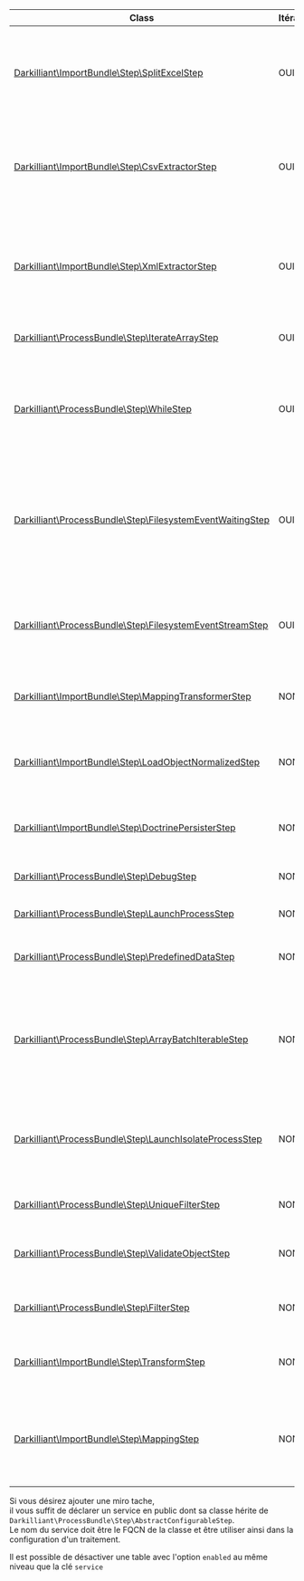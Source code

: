 | Class                                                                                                | Itérable | Descriptif                                                                                 |
|------------------------------------------------------------------------------------------------------|----------|--------------------------------------------------------------------------------------------|
| [Darkilliant\ImportBundle\Step\SplitExcelStep](./step/split_excel.md)                                |   OUI    | découper un fichier excel en autant de fichiers csv qu'il ne dispose d'onglet              |
| [Darkilliant\ImportBundle\Step\CsvExtractorStep](./step/csv_extractor.md)                            |   OUI    | extraire chaque ligne d'un fichier csv sous forme d'un tableau php                         |
| [Darkilliant\ImportBundle\Step\XmlExtractorStep](./step/xml_extractor.md)                            |   OUI    | extraire chaque noeud xml d'un type particulier sous forme d'un tableau php                |
| [Darkilliant\ProcessBundle\Step\IterateArrayStep](./step/iterate_array.md)                           |   OUI    | parcourir un tableau php                                                                   |
| [Darkilliant\ProcessBundle\Step\WhileStep](./step/while_step.md)                                     |   OUI    | Boucle sur les steps qu'il exécute j'usqu'a un max d'iteration ou de temps                 |
| [Darkilliant\ProcessBundle\Step\FilesystemEventWaitingStep](./step/filesystem_event_waiting_step.md) |   OUI    | Attend qu'un event soit déclancher par le filesystem avant de passer à la step suivante    |
| [Darkilliant\ProcessBundle\Step\FilesystemEventStreamStep](./step/filesystem_event_stream_step.md)   |   OUI    | Itére à chaque fois qu'un événement se déclanche sur le filesystem                         |
| [Darkilliant\ImportBundle\Step\MappingTransformerStep](./step/mapping_transformer.md)                |   NON    | transformer un tableau php et le valider                                                   |
| [Darkilliant\ImportBundle\Step\LoadObjectNormalizedStep](./step/load_object_normalized.md)           |   NON    | convertir un tableau php en entité doctrine avec ses relations                             |
| [Darkilliant\ImportBundle\Step\DoctrinePersisterStep](./step/doctrine_persister.md)                  |   NON    | persister une entité doctrine en bdd                                                       |
| [Darkilliant\ProcessBundle\Step\DebugStep](./step/debug.md)                                          |   NON    | affiches les données dans le pipe                                                          |
| [Darkilliant\ProcessBundle\Step\LaunchProcessStep](./step/launch_process.md)                         |   NON    | lancer un traitement                                                                       |
| [Darkilliant\ProcessBundle\Step\PredefinedDataStep](./step/predefined_data.md)                       |   NON    | prédéfinir des données dans le pipe                                                        |
| [Darkilliant\ProcessBundle\Step\ArrayBatchIterableStep](./step/array_batch_iterable_step.md)         |   NON    | attend d'avoir x élement dans le pipe avant de balancer à l'étape suivante                 |
| [Darkilliant\ProcessBundle\Step\LaunchIsolateProcessStep](./step/launch_isolate_process_step.md)     |   NON    | lance de manière simultané un même traitement sur plusieurs itération                      |
| [Darkilliant\ProcessBundle\Step\UniqueFilterStep](./step/unique_filter_step.md)                      |   NON    | supprime les doublons                                                                      |
| [Darkilliant\ProcessBundle\Step\ValidateObjectStep](./step/validate_object_step.md)                  |   NON    | Valide un objet avec le validateur de symfony                                              |
| [Darkilliant\ProcessBundle\Step\FilterStep](./step/filter_step.md)                                   |   NON    | Filter les données dans le pipe                                                            |
| [Darkilliant\ImportBundle\Step\TransformStep](./step/transform_step.md)                              |   NON    | Transforme et valide les donnés dans le pipe                                               |
| [Darkilliant\ImportBundle\Step\MappingStep](./step/mapping_step.md)                                  |   NON    | Permet de changer la structure d'un tableau d'un format vers un autre                      |


Si vous désirez ajouter une miro tache,<br>
il vous suffit de déclarer un service en public dont sa classe hérite de `Darkilliant\ProcessBundle\Step\AbstractConfigurableStep`.<br>
Le nom du service doit être le FQCN de la classe et être utiliser ainsi dans la configuration d'un traitement.

Il est possible de désactiver une table avec l'option `enabled` au même niveau que la clé `service`